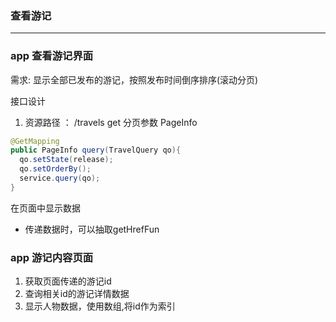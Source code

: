 ### 查看游记

---

### app 查看游记界面
需求:
显示全部已发布的游记，按照发布时间倒序排序(滚动分页)

接口设计
1. 资源路径 ： /travels
 get  分页参数 PageInfo

 ```java
 @GetMapping
 public PageInfo query(TravelQuery qo){
   qo.setState(release);
   qo.setOrderBy();
   service.query(qo);
 }
 ```

 在页面中显示数据
* 传递数据时，可以抽取getHrefFun


### app 游记内容页面
1. 获取页面传递的游记id
2. 查询相关id的游记详情数据
3. 显示人物数据，使用数组,将id作为索引
